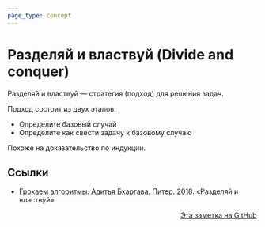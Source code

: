 ```yaml
---
page_type: concept
---
```


# Разделяй и властвуй (Divide and conquer)

Разделяй и властвуй — стратегия (подход) для решения задач.

Подход состоит из двух этапов:

- Определите базовый случай
- Определите как свести задачу к базовому случаю

Похоже на доказательство по индукции.


## Ссылки

- [Грокаем алгоритмы. Адитья Бхаргава. Питер. 2018](BhargavaGrokaemAlgoritmy2018.md). «Разделяй и властвуй»



<p v-pre style="text-align: right">
  <a href="https://github.com/Kverde/algorithms/blob/main/source/20221027001332.md">
  Эта заметка на GitHub
  </a>
</p>

